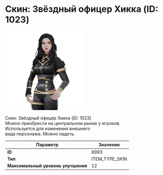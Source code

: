 # Скин: Звёздный офицер Хикка (ID: 1023)

![Item Image](../img/8993.webp?raw=true)

Скин: Звёздный офицер Хикка (ID: 1023)<br>Можно приобрести на центральном рынке у игроков.<br>Используется для изменения внешнего<br>вида персонажа. Можно надеть.


| Параметр | Значение |
|----------|----------|
| **ID** | 8993 |
| **Тип** | ITEM_TYPE_SKIN |
| **Максимальный уровень улучшения** | 12 |

